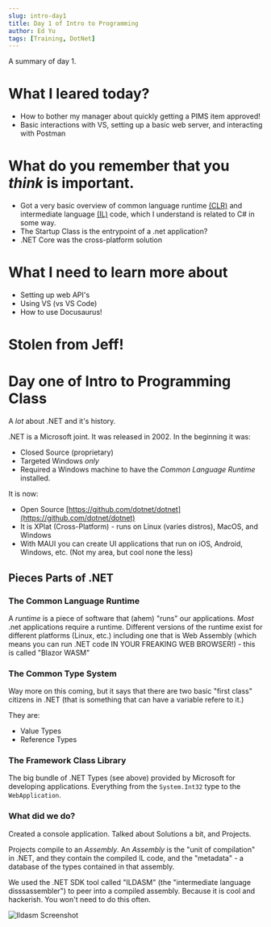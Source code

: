 ```yaml
---
slug: intro-day1
title: Day 1 of Intro to Programming
author: Ed Yu
tags: [Training, DotNet]
---
```


A summary of day 1.

# What I leared today? 

* How to bother my manager about quickly getting a PIMS item approved!
* Basic interactions with VS, setting up a basic web server, and interacting with Postman

# What do you remember that you *think* is important.

* Got a very basic overview of common language runtime [(CLR)](https://learn.microsoft.com/en-us/dotnet/standard/clr) and intermediate language [(IL)](https://www.techopedia.com/definition/24290/intermediate-language-il-net) code, which I understand is related to C# in some way.
* The Startup Class is the entrypoint of a .net application?
* .NET Core was the cross-platform solution

# What I need to learn more about

* Setting up web API's
* Using VS (vs VS Code)
* How to use Docusaurus!


# Stolen from Jeff!
# Day one of Intro to Programming Class

A *lot* about .NET and it's history.


.NET is a Microsoft joint. It was released in 2002. In the beginning it was:

- Closed Source (proprietary)
- Targeted Windows *only*
- Required a Windows machine to have the *Common Language Runtime* installed.

It is now:

- Open Source [https://github.com/dotnet/dotnet](https://github.com/dotnet/dotnet)
- It is XPlat (Cross-Platform) - runs on Linux (varies distros), MacOS, and Windows
- With MAUI you can create UI applications that run on iOS, Android, Windows, etc. (Not my area, but cool none the less)

## Pieces Parts of .NET

### The Common Language Runtime

A *runtime* is a piece of software that (ahem) "runs" our applications. *Most* .net applications require a runtime. 
Different versions of the runtime exist for different platforms (Linux, etc.) including one that is Web Assembly (which means you can run .NET code IN YOUR FREAKING WEB BROWSER!) - this is called "Blazor WASM"

### The Common Type System

Way more on this coming, but it says that there are two basic "first class" citizens in .NET (that is something that can have a variable refere to it.)

They are:

- Value Types
- Reference Types


### The Framework Class Library

The big bundle of .NET Types (see above) provided by Microsoft for developing applications. Everything from the `System.Int32` type to the `WebApplication`.

### What did we do?

Created a console application. Talked about Solutions a bit, and Projects.

Projects compile to an *Assembly*. An *Assembly* is the "unit of compilation" in .NET, and they contain the compiled IL code, and the "metadata" - a database of the types contained in that assembly.

We used the .NET SDK tool called "ILDASM" (the "intermediate language disssassembler") to peer into a compiled assembly. Because it is cool and hackerish. You won't need to do this often.

![Ildasm Screenshot](/img/ildasm.png)